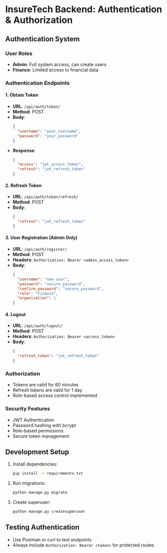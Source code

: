 # InsureTech Backend: Authentication & Authorization

## Authentication System

### User Roles
- **Admin**: Full system access, can create users
- **Finance**: Limited access to financial data

### Authentication Endpoints

#### 1. Obtain Token
- **URL**: `/api/auth/token/`
- **Method**: POST
- **Body**:
  ```json
  {
    "username": "your_username",
    "password": "your_password"
  }
  ```
- **Response**: 
  ```json
  {
    "access": "jwt_access_token",
    "refresh": "jwt_refresh_token"
  }
  ```

#### 2. Refresh Token
- **URL**: `/api/auth/token/refresh/`
- **Method**: POST
- **Body**:
  ```json
  {
    "refresh": "jwt_refresh_token"
  }
  ```

#### 3. User Registration (Admin Only)
- **URL**: `/api/auth/register/`
- **Method**: POST
- **Headers**: `Authorization: Bearer <admin_access_token>`
- **Body**:
  ```json
  {
    "username": "new_user",
    "password": "secure_password",
    "confirm_password": "secure_password",
    "role": "Finance",
    "organization": 1
  }
  ```

#### 4. Logout
- **URL**: `/api/auth/logout/`
- **Method**: POST
- **Headers**: `Authorization: Bearer <access_token>`
- **Body**:
  ```json
  {
    "refresh_token": "jwt_refresh_token"
  }
  ```

### Authorization
- Tokens are valid for 60 minutes
- Refresh tokens are valid for 1 day
- Role-based access control implemented

### Security Features
- JWT Authentication
- Password hashing with bcrypt
- Role-based permissions
- Secure token management

## Development Setup
1. Install dependencies:
   ```bash
   pip install -r requirements.txt
   ```

2. Run migrations:
   ```bash
   python manage.py migrate
   ```

3. Create superuser:
   ```bash
   python manage.py createsuperuser
   ```

## Testing Authentication
- Use Postman or curl to test endpoints
- Always include `Authorization: Bearer <token>` for protected routes
